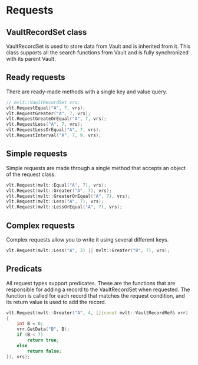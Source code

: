 # Requests

## VaultRecordSet class
VaultRecordSet is used to store data from Vault and is inherited from it. 
This class supports all the search functions from Vault and is fully synchronized with its parent Vault.

## Ready requests
There are ready-made methods with a single key and value query.

```c++
// mvlt::VaultRecordSet vrs;
vlt.RequestEqual("A", 7, vrs);
vlt.RequestGreater("A", 7, vrs);
vlt.RequestGreateOrEqual("A", 7, vrs);
vlt.RequestLess("A", 7, vrs);
vlt.RequestLessOrEqual("A", 7, vrs);
vlt.RequestInterval("A", 7, 9, vrs);
```

## Simple requests
Simple requests are made through a single method that accepts an object of the request class.

```c++
vlt.Request(mvlt::Equal("A", 7), vrs);
vlt.Request(mvlt::Greater("A", 7), vrs);
vlt.Request(mvlt::GreaterOrEqual("A", 7), vrs);
vlt.Request(mvlt::Less("A", 7), vrs);
vlt.Request(mvlt::LessOrEqual("A", 7), vrs);
```

## Complex requests
Complex requests allow you to write it using several different keys.

```c++
vlt.Request(mvlt::Less("A", 3) || mvlt::Greater("B", 7), vrs);
```

## Predicats
All request types support predicates. 
These are the functions that are responsible for adding a record to the VaultRecordSet when requested.
The function is called for each record that matches the request condition, 
and its return value is used to add the record.

```c++
vlt.Request(mvlt::Greater("A", 4, [](const mvlt::VaultRecordRef& vrr) -> bool
{
    int B = 0;
    vrr.GetData("B", B);
    if (B < 7)
        return true;
    else
        return false;
}), vrs);
```